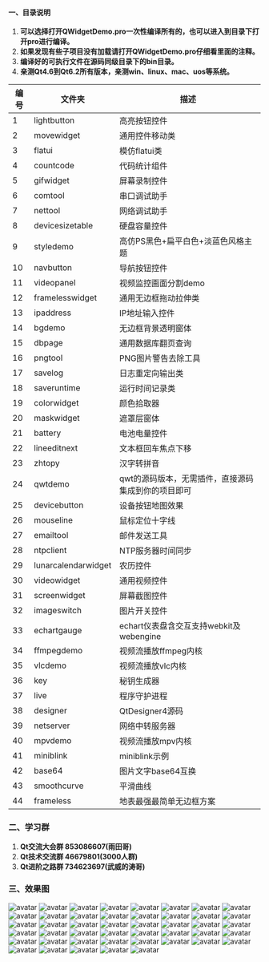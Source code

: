 ﻿#### 一、目录说明
1. **可以选择打开QWidgetDemo.pro一次性编译所有的，也可以进入到目录下打开pro进行编译。**
2. **如果发现有些子项目没有加载请打开QWidgetDemo.pro仔细看里面的注释。**
3. **编译好的可执行文件在源码同级目录下的bin目录。**
4. **亲测Qt4.6到Qt6.2所有版本，亲测win、linux、mac、uos等系统。**

| 编号 | 文件夹 | 描述 |
| ------ | ------ | ------ |
| 1 | lightbutton | 高亮按钮控件 |
| 2 | movewidget | 通用控件移动类 |
| 3 | flatui | 模仿flatui类 |
| 4 | countcode | 代码统计组件 |
| 5 | gifwidget | 屏幕录制控件 |
| 6 | comtool | 串口调试助手 |
| 7 | nettool | 网络调试助手 |
| 8 | devicesizetable | 硬盘容量控件 |
| 9 | styledemo | 高仿PS黑色+扁平白色+淡蓝色风格主题 |
| 10 | navbutton | 导航按钮控件 |
| 11 | videopanel | 视频监控画面分割demo |
| 12 | framelesswidget | 通用无边框拖动拉伸类 |
| 13 | ipaddress | IP地址输入控件 |
| 14 | bgdemo | 无边框背景透明窗体 |
| 15 | dbpage | 通用数据库翻页查询 |
| 16 | pngtool | PNG图片警告去除工具 |
| 17 | savelog | 日志重定向输出类 |
| 18 | saveruntime | 运行时间记录类 |
| 19 | colorwidget | 颜色拾取器 |
| 20 | maskwidget | 遮罩层窗体 |
| 21 | battery | 电池电量控件 |
| 22 | lineeditnext | 文本框回车焦点下移 |
| 23 | zhtopy | 汉字转拼音 |
| 24 | qwtdemo | qwt的源码版本，无需插件，直接源码集成到你的项目即可 |
| 25 | devicebutton | 设备按钮地图效果 |
| 26 | mouseline | 鼠标定位十字线 |
| 27 | emailtool | 邮件发送工具 |
| 28 | ntpclient | NTP服务器时间同步 |
| 29 | lunarcalendarwidget | 农历控件 |
| 30 | videowidget | 通用视频控件 |
| 31 | screenwidget | 屏幕截图控件 |
| 32 | imageswitch | 图片开关控件 |
| 33 | echartgauge | echart仪表盘含交互支持webkit及webengine |
| 34 | ffmpegdemo | 视频流播放ffmpeg内核 |
| 35 | vlcdemo | 视频流播放vlc内核 |
| 36 | key | 秘钥生成器 |
| 37 | live | 程序守护进程 |
| 38 | designer | QtDesigner4源码 |
| 39 | netserver | 网络中转服务器 |
| 40 | mpvdemo | 视频流播放mpv内核 |
| 41 | miniblink | miniblink示例 |
| 42 | base64 | 图片文字base64互换 |
| 43 | smoothcurve | 平滑曲线 |
| 44 | frameless | 地表最强最简单无边框方案 |

### 二、学习群
1. **Qt交流大会群 853086607(雨田哥)**
2. **Qt技术交流群 46679801(3000人群)**
3. **Qt进阶之路群 734623697(武威的涛哥)**

### 三、效果图
![avatar](https://gitee.com/feiyangqingyun/QWidgetDemo/raw/master/0snap/lightbutton.gif)
![avatar](https://gitee.com/feiyangqingyun/QWidgetDemo/raw/master/0snap/movewidget.gif)
![avatar](https://gitee.com/feiyangqingyun/QWidgetDemo/raw/master/0snap/flatui.gif)
![avatar](https://gitee.com/feiyangqingyun/QWidgetDemo/raw/master/0snap/countcode.gif)
![avatar](https://gitee.com/feiyangqingyun/QWidgetDemo/raw/master/0snap/gifwidget.gif)
![avatar](https://gitee.com/feiyangqingyun/QWidgetDemo/raw/master/0snap/comtool.jpg)
![avatar](https://gitee.com/feiyangqingyun/QWidgetDemo/raw/master/0snap/nettool.gif)
![avatar](https://gitee.com/feiyangqingyun/QWidgetDemo/raw/master/0snap/devicesizetable.gif)
![avatar](https://gitee.com/feiyangqingyun/QWidgetDemo/raw/master/0snap/styledemo_psblack.png)
![avatar](https://gitee.com/feiyangqingyun/QWidgetDemo/raw/master/0snap/styledemo_lightblue.png)
![avatar](https://gitee.com/feiyangqingyun/QWidgetDemo/raw/master/0snap/styledemo_flatwhite.png)
![avatar](https://gitee.com/feiyangqingyun/QWidgetDemo/raw/master/0snap/navbutton.gif)
![avatar](https://gitee.com/feiyangqingyun/QWidgetDemo/raw/master/0snap/videopanel.gif)
![avatar](https://gitee.com/feiyangqingyun/QWidgetDemo/raw/master/0snap/framelesswidget.gif)
![avatar](https://gitee.com/feiyangqingyun/QWidgetDemo/raw/master/0snap/ipaddress.gif)
![avatar](https://gitee.com/feiyangqingyun/QWidgetDemo/raw/master/0snap/bgdemo.gif)
![avatar](https://gitee.com/feiyangqingyun/QWidgetDemo/raw/master/0snap/dbpage.png)
![avatar](https://gitee.com/feiyangqingyun/QWidgetDemo/raw/master/0snap/pngtool.gif)
![avatar](https://gitee.com/feiyangqingyun/QWidgetDemo/raw/master/0snap/savelog.png)
![avatar](https://gitee.com/feiyangqingyun/QWidgetDemo/raw/master/0snap/saveruntime.jpg)
![avatar](https://gitee.com/feiyangqingyun/QWidgetDemo/raw/master/0snap/colorwidget.gif)
![avatar](https://gitee.com/feiyangqingyun/QWidgetDemo/raw/master/0snap/maskwidget.gif)
![avatar](https://gitee.com/feiyangqingyun/QWidgetDemo/raw/master/0snap/battery.gif)
![avatar](https://gitee.com/feiyangqingyun/QWidgetDemo/raw/master/0snap/lineeditnext.gif)
![avatar](https://gitee.com/feiyangqingyun/QWidgetDemo/raw/master/0snap/zhtopy.gif)
![avatar](https://gitee.com/feiyangqingyun/QWidgetDemo/raw/master/0snap/qwtdemo.jpg)
![avatar](https://gitee.com/feiyangqingyun/QWidgetDemo/raw/master/0snap/devicebutton.gif)
![avatar](https://gitee.com/feiyangqingyun/QWidgetDemo/raw/master/0snap/mouseline.gif)
![avatar](https://gitee.com/feiyangqingyun/QWidgetDemo/raw/master/0snap/emailtool.gif)
![avatar](https://gitee.com/feiyangqingyun/QWidgetDemo/raw/master/0snap/ntpclient.gif)
![avatar](https://gitee.com/feiyangqingyun/QWidgetDemo/raw/master/0snap/lunarcalendarwidget.gif)
![avatar](https://gitee.com/feiyangqingyun/QWidgetDemo/raw/master/0snap/videowidget.gif)
![avatar](https://gitee.com/feiyangqingyun/QWidgetDemo/raw/master/0snap/screenwidget.gif)
![avatar](https://gitee.com/feiyangqingyun/QWidgetDemo/raw/master/0snap/echartgauge.gif)
![avatar](https://gitee.com/feiyangqingyun/QWidgetDemo/raw/master/0snap/imageswitch.gif)
![avatar](https://gitee.com/feiyangqingyun/QWidgetDemo/raw/master/0snap/ffmpegdemo.png)
![avatar](https://gitee.com/feiyangqingyun/QWidgetDemo/raw/master/0snap/vlcdemo.png)
![avatar](https://gitee.com/feiyangqingyun/QWidgetDemo/raw/master/0snap/key.png)
![avatar](https://gitee.com/feiyangqingyun/QWidgetDemo/raw/master/0snap/live.png)
![avatar](https://gitee.com/feiyangqingyun/QWidgetDemo/raw/master/0snap/netserver.jpg)
![avatar](https://gitee.com/feiyangqingyun/QWidgetDemo/raw/master/0snap/designer.png)
![avatar](https://gitee.com/feiyangqingyun/QWidgetDemo/raw/master/0snap/miniblink.jpg)
![avatar](https://gitee.com/feiyangqingyun/QWidgetDemo/raw/master/0snap/base64.png)
![avatar](https://gitee.com/feiyangqingyun/QWidgetDemo/raw/master/0snap/smoothcurve.gif)
![avatar](https://gitee.com/feiyangqingyun/QWidgetDemo/raw/master/0snap/frameless.gif)